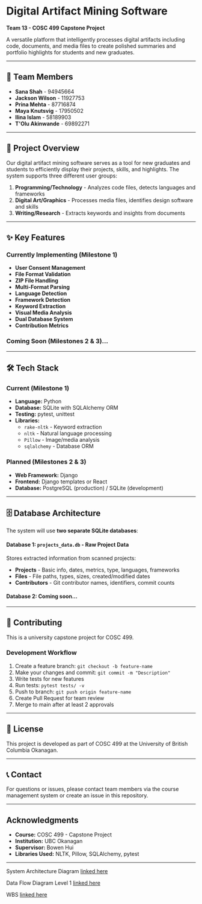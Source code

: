 # Digital Artifact Mining Software

**Team 13 - COSC 499 Capstone Project**

A versatile platform that intelligently processes digital artifacts including code, documents, and media files to create polished summaries and portfolio highlights for students and new graduates.

---

## 👥 Team Members

- **Sana Shah** - 94945664
- **Jackson Wilson** - 11927753
- **Prina Mehta** - 87716874
- **Maya Knutsvig** - 17950502
- **Ilina Islam** - 58189903
- **T'Olu Akinwande** - 69892271

---

## 🎯 Project Overview

Our digital artifact mining software serves as a tool for new graduates and students to efficiently display their projects, skills, and highlights. The system supports three different user groups:

1. **Programming/Technology** - Analyzes code files, detects languages and frameworks
2. **Digital Art/Graphics** - Processes media files, identifies design software and skills
3. **Writing/Research** - Extracts keywords and insights from documents


---

## ✨ Key Features

### Currently Implementing (Milestone 1)

- **User Consent Management** 
- **File Format Validation** 
- **ZIP File Handling** 
- **Multi-Format Parsing** 
- **Language Detection** 
- **Framework Detection** 
- **Keyword Extraction** 
- **Visual Media Analysis**
- **Dual Database System**
- **Contribution Metrics**

### Coming Soon (Milestones 2 & 3)...

---

## 🛠️ Tech Stack

### Current (Milestone 1)
- **Language:** Python
- **Database:** SQLite with SQLAlchemy ORM
- **Testing:** pytest, unittest
- **Libraries:**
  - `rake-nltk` - Keyword extraction
  - `nltk` - Natural language processing
  - `Pillow` - Image/media analysis
  - `sqlalchemy` - Database ORM

### Planned (Milestones 2 & 3)
- **Web Framework:** Django
- **Frontend:** Django templates or React
- **Database:** PostgreSQL (production) / SQLite (development)

---

## 🗄️ Database Architecture

The system will use **two separate SQLite databases**:

#### Database 1: `projects_data.db` - Raw Project Data
Stores extracted information from scanned projects:
- **Projects** - Basic info, dates, metrics, type, languages, frameworks
- **Files** - File paths, types, sizes, created/modified dates
- **Contributors** - Git contributor names, identifiers, commit counts

#### Database 2: Coming soon...

---

## 🤝 Contributing

This is a university capstone project for COSC 499. 

### Development Workflow

1. Create a feature branch: `git checkout -b feature-name`
2. Make your changes and commit: `git commit -m "Description"`
3. Write tests for new features
4. Run tests: `pytest tests/ -v`
5. Push to branch: `git push origin feature-name`
6. Create Pull Request for team review
7. Merge to main after at least 2 approvals

---

## 📄 License

This project is developed as part of COSC 499 at the University of British Columbia Okanagan.

---

## 📞 Contact

For questions or issues, please contact team members via the course management system or create an issue in this repository.

---

## Acknowledgments

- **Course:** COSC 499 - Capstone Project
- **Institution:** UBC Okanagan
- **Supervisor:** Bowen Hui
- **Libraries Used:** NLTK, Pillow, SQLAlchemy, pytest

---

System Architecture Diagram [linked here](./docs/Proposal/SystemArchitectureDiagram.md)

Data Flow Diagram Level 1 [linked here](./docs/Proposal/DFD1.md)

WBS [linked here](https://github.com/COSC-499-W2025/capstone-project-team-13/blob/main/docs/Proposal/WBS.md)
